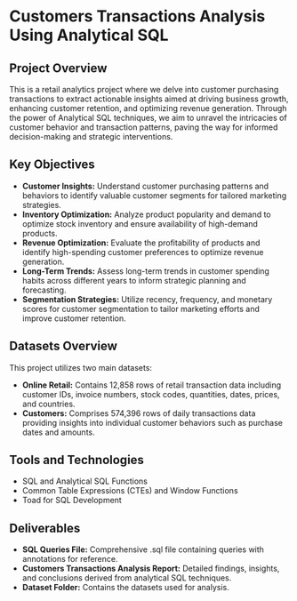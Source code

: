 # Customers Transactions Analysis Using Analytical SQL

## Project Overview
This is a retail analytics project where we delve into customer purchasing transactions to extract actionable insights aimed at driving business growth, enhancing customer retention, and optimizing revenue generation. Through the power of Analytical SQL techniques, we aim to unravel the intricacies of customer behavior and transaction patterns, paving the way for informed decision-making and strategic interventions.

## Key Objectives
- **Customer Insights:** Understand customer purchasing patterns and behaviors to identify valuable customer segments for tailored marketing strategies.
- **Inventory Optimization:** Analyze product popularity and demand to optimize stock inventory and ensure availability of high-demand products.
- **Revenue Optimization:** Evaluate the profitability of products and identify high-spending customer preferences to optimize revenue generation.
- **Long-Term Trends:** Assess long-term trends in customer spending habits across different years to inform strategic planning and forecasting.
- **Segmentation Strategies:** Utilize recency, frequency, and monetary scores for customer segmentation to tailor marketing efforts and improve customer retention.

## Datasets Overview
This project utilizes two main datasets:
- **Online Retail:** Contains 12,858 rows of retail transaction data including customer IDs, invoice numbers, stock codes, quantities, dates, prices, and countries.
- **Customers:** Comprises 574,396 rows of daily transactions data providing insights into individual customer behaviors such as purchase dates and amounts.

## Tools and Technologies
- SQL and Analytical SQL Functions
- Common Table Expressions (CTEs) and Window Functions
- Toad for SQL Development

## Deliverables
- **SQL Queries File:** Comprehensive .sql file containing queries with annotations for reference.
- **Customers Transactions Analysis Report:** Detailed findings, insights, and conclusions derived from analytical SQL techniques.
- **Dataset Folder:** Contains the datasets used for analysis.
